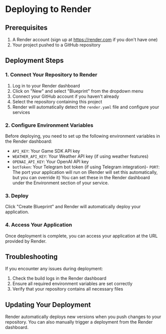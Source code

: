 # Deploying to Render

## Prerequisites

1. A Render account (sign up at https://render.com if you don't have one)
2. Your project pushed to a GitHub repository

## Deployment Steps

### 1. Connect Your Repository to Render

1. Log in to your Render dashboard
2. Click on "New" and select "Blueprint" from the dropdown menu
3. Connect your GitHub account if you haven't already
4. Select the repository containing this project
5. Render will automatically detect the `render.yaml` file and configure your services

### 2. Configure Environment Variables

Before deploying, you need to set up the following environment variables in the Render dashboard:

- `API_KEY`: Your Game SDK API key
- `WEATHER_API_KEY`: Your Weather API key (if using weather features)
- `OPENAI_API_KEY`: Your OpenAI API key
- `botToken`: Your Telegram bot token (if using Telegram integration)- `PORT`: The port your application will run on (Render will set this automatically, but you can override it)
You can set these in the Render dashboard under the Environment section of your service.

### 3. Deploy

Click "Create Blueprint" and Render will automatically deploy your application.

### 4. Access Your Application

Once deployment is complete, you can access your application at the URL provided by Render.

## Troubleshooting

If you encounter any issues during deployment:

1. Check the build logs in the Render dashboard
2. Ensure all required environment variables are set correctly
3. Verify that your repository contains all necessary files

## Updating Your Deployment

Render automatically deploys new versions when you push changes to your repository. You can also manually trigger a deployment from the Render dashboard.